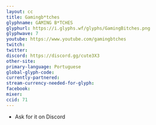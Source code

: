 ```yaml
---
layout: cc
title: Gamingb*tches
glyphname: GAMING B*TCHES
glyphurl: https://i.glyphs.wf/glyphs/GamingBitches.png
glyphwave: 7
youtube: https://www.youtube.com/gamingbtches
twitch: 
twitter: 
discord: https://discord.gg/cute3X3
other-site: 
primary-language: Portuguese
global-glyph-code: 
currently-partnered: 
stream-currency-needed-for-glyph: 
facebook: 
mixer: 
ccid: 71
---
```

* Ask for it on Discord
